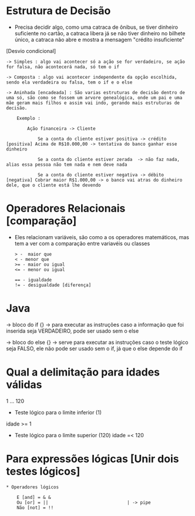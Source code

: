 # Estrutura de Decisão

* Precisa decidir algo, como uma catraca de ônibus, se tiver dinheiro suficiente no cartão, a catraca libera já se não tiver dinheiro no bilhete único, a catraca não abre e mostra a mensagem "crédito insuficiente"

[Desvio condicional]

    -> Simples : algo vai acontecer só a ação se for verdadeiro, se ação for falsa, não acontecerá nada, só tem o if

    -> Composta : algo vai acontecer independente da opção escolhida, sendo ela verdadeira ou falsa, tem o if e o else

    -> Aninhada [encadeada] : São varias estruturas de decisão dentro de uma só, são como se fossem um arvore genealógica, onde um pai e uma mãe geram mais filhos e assim vai indo, gerando mais estruturas de decisão. 

        Exemplo :

            Ação financeira -> Cliente 

                Se a conta do cliente estiver positiva -> crédito [positiva] Acima de R$10.000,00 -> tentativa do banco ganhar esse dinheiro
                
                Se a conta do cliente estiver zerada  -> não faz nada, alias essa pessoa não tem nada e nem deve nada
                
                Se a conta do cliente estiver negativa -> débito [negativa] Cobrar maior R$1.000,00 -> o banco vai atras do dinheiro dele, que o cliente está lhe devendo

# Operadores Relacionais [comparação]

* Eles relacionam variáveis, são como a os operadores matemáticos, mas tem a ver com a comparação entre variavéis ou classes
      
      > -  maior que
      < - menor que
      >= - maior ou igual
      <= - menor ou igual

      == - igualdade
      != - desigualdade [diferença]

# Java

-> bloco do if {} -> para executar as instruções caso a informação que foi inserida seja VERDADEIRO, pode ser usado sem o else

-> bloco do else {} -> serve para executar as instruções caso o teste lógico seja FALSO, ele não pode ser usado sem o if, já que o else depende do if 

# Qual a delimitação para idades válidas

1 ... 120

* Teste lógico para o limite inferior (1)

idade >= 1

* Teste lógico para o limite superior (120)
idade =< 120

# Para expressões lógicas [Unir dois testes lógicos]

    * Operadores lógicos

        E [and] = & &
        Ou [or] = ||                              | -> pipe
        Não [not] = !!